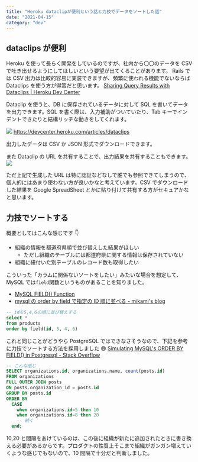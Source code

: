 ```yaml
---
title: "Heroku dataclipが便利という話と力技でデータをソートした話"
date: "2021-04-15"
category: "dev"
---
```


## dataclips が便利

Heroku を使って長らく開発をしているのですが、社内から〇〇のデータを CSV で吐き出せるようにしてほしいという要望が出てくることがあります。
Rails では CSV 出力は比較的容易に実装できますが、頻繁に使われる機能でないならば Dataclips を使う方が得策だと思います。
[Sharing Query Results with Dataclips | Heroku Dev Center](https://devcenter.heroku.com/articles/dataclips)

Dataclip を使うと、DB に保存されているデータに対して SQL を書いてデータを出力できます。SQL を書く際は、入力補助がついていたり、Tab キーでインデントできたりと結構リッチな動きをしてくれます。

![](https://devcenter1.assets.heroku.com/article-images/1589213475-autocomplete.png)
https://devcenter.heroku.com/articles/dataclips

出力したデータは CSV か JSON 形式でダウンロードできます。

また Dataclip の URL を共有することで、出力結果を共有することもできます。
![](https://devcenter3.assets.heroku.com/article-images/1596470518-share-link.png)

ただ上記で生成した URL は特に認証などなしで誰でも参照できてしまうので、個人的にはあまり使わない方が良いかなと考えています。CSV でダウンロードした結果を Google SpreadSheet とかに貼り付けて共有する方がセキュアかなと思います。

## 力技でソートする

概要としてはこんな感じです 👇

- 組織の情報を都道府県順で並び替えした結果がほしい
  - ただし組織のテーブルには都道府県に関する情報は保存されていない
- 組織に紐付いた別テーブルのレコード数も取得したい

こういった「カラムに関係ないソートをしたい」みたいな場合を想定して、MySQL では`field`関数というものがあることを知りました。

- [MySQL FIELD() Function](https://www.w3schools.com/sql/func_mysql_field.asp)
- [mysql の order by field で指定の ID 順に並べる - mikami's blog](https://mikamisan.hatenablog.com/entry/2017/03/22/230615)

```sql
-- idを5,4,6の順に並び替えする
select *
from products
order by field(id, 5, 4, 6)
```

これと同じことがどうやら PostgreSQL ではできなさそうなので、下記を参考に力技でソートする方法を採用しました 😅
[Simulating MySQL's ORDER BY FIELD() in Postgresql - Stack Overflow](https://stackoverflow.com/questions/1309624/simulating-mysqls-order-by-field-in-postgresql)

```sql
-- こんな感じ
SELECT organizations.id, organizations.name, count(posts.id)
FROM organizations
FULL OUTER JOIN posts
ON posts.organization_id = posts.id
GROUP BY posts.id
ORDER BY
  CASE
    when organizations.id=5 then 10
    when organizations.id=8 then 20
    -- 続く
  end;
```

10,20 と間隔をあけているのは、この後に組織が新たに追加されたときに書き換える必要があるからです。プロダクトの性質上そこまで組織がガンガン増えていくような感じでもないので、10 間隔で十分だと判断しました。
